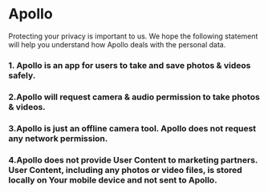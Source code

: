 # Apollo 

Protecting your privacy is important to us. We hope the following statement will help you understand how Apollo deals with the personal data.

### 1. Apollo is an app for users to take and save photos & videos safely.

### 2.Apollo will request camera & audio permission to take photos & videos.

### 3.Apollo is just an offline camera tool. Apollo does not request any network permission. 

### 4.Apollo does not provide User Content to marketing partners. User Content, including any photos or video files, is stored locally on Your mobile device and not sent to Apollo.
